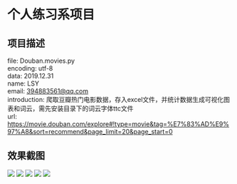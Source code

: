 # 个人练习系项目

## 项目描述
file: Douban.movies.py  
encoding: utf-8  
data: 2019.12.31  
name: LSY  
email: 394883561@qq.com  
introduction: 爬取豆瓣热门电影数据，存入excel文件，并统计数据生成可视化图表和词云，需先安装目录下的词云字体ttc文件  
url: https://movie.douban.com/explore#!type=movie&tag=%E7%83%AD%E9%97%A8&sort=recommend&page_limit=20&page_start=0

## 效果截图
![](https://github.com/PantsuDango/Douban-Top250/blob/master/image/1.png)
![](https://github.com/PantsuDango/Douban-Top250/blob/master/image/2.jpg)
![](https://github.com/PantsuDango/Douban-Top250/blob/master/image/3.png)
![](https://github.com/PantsuDango/Douban-Top250/blob/master/image/4.png)
![](https://github.com/PantsuDango/Douban-Top250/blob/master/image/5.png)
